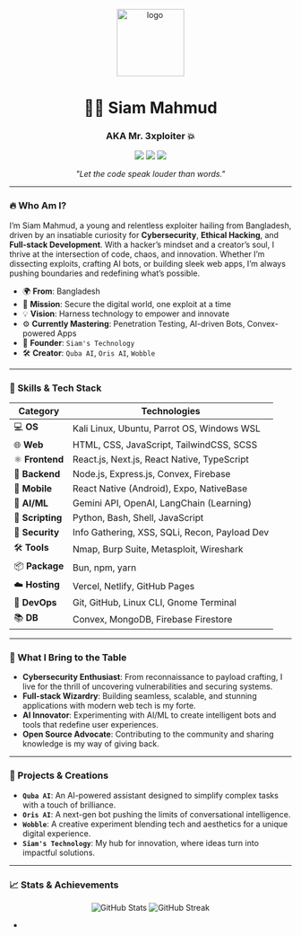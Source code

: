 <p align="center">
  <img src="https://mr3xploiter.github.io/samam/pages/in-a-dramatic-illustration-with-a-dark-a_fDy-A6zbTjStYmxFa8cQGg_oumgpc5AR4iI67QLkYvaVw-removebg-preview.png" width="120" alt="logo" />
</p>

<h1 align="center">👨‍💻 Siam Mahmud</h1>
<h3 align="center">AKA Mr. 3xploiter 💥</h3>

<p align="center">
  <img src="https://img.shields.io/badge/Hacker%20Mindset-Active-brightgreen?style=for-the-badge&logo=python&logoColor=white" />
  <img src="https://img.shields.io/badge/Security%20Researcher-In%20Progress-blueviolet?style=for-the-badge&logo=linux&logoColor=white" />
  <img src="https://img.shields.io/badge/Open%20Source-Lover-ff69b4?style=for-the-badge&logo=github&logoColor=white" />
</p>

<p align="center">
  <i>"Let the code speak louder than words."</i>
</p>

---

### 🔥 Who Am I?

I’m Siam Mahmud, a young and relentless exploiter hailing from Bangladesh, driven by an insatiable curiosity for **Cybersecurity**, **Ethical Hacking**, and **Full-stack Development**. With a hacker’s mindset and a creator’s soul, I thrive at the intersection of code, chaos, and innovation. Whether I’m dissecting exploits, crafting AI bots, or building sleek web apps, I’m always pushing boundaries and redefining what’s possible.

- 🌍 **From**: Bangladesh  
- 🎯 **Mission**: Secure the digital world, one exploit at a time  
- 💡 **Vision**: Harness technology to empower and innovate  
- ⚙️ **Currently Mastering**: Penetration Testing, AI-driven Bots, Convex-powered Apps  
- 🧪 **Founder**: `Siam's Technology`  
- 🛠️ **Creator**: `Quba AI`, `Oris AI`, `Wobble`

---

### 🧠 Skills & Tech Stack

| **Category**       | **Technologies**                                                                                   |
|---------------------|---------------------------------------------------------------------------------------------------|
| 💻 **OS**          | Kali Linux, Ubuntu, Parrot OS, Windows WSL                                                       |
| 🌐 **Web**         | HTML, CSS, JavaScript, TailwindCSS, SCSS                                                         |
| ⚛️ **Frontend**    | React.js, Next.js, React Native, TypeScript                                                      |
| 🔮 **Backend**     | Node.js, Express.js, Convex, Firebase                                                            |
| 📱 **Mobile**      | React Native (Android), Expo, NativeBase                                                         |
| 🧠 **AI/ML**       | Gemini API, OpenAI, LangChain (Learning)                                                         |
| 📜 **Scripting**   | Python, Bash, Shell, JavaScript                                                                  |
| 🔐 **Security**    | Info Gathering, XSS, SQLi, Recon, Payload Dev                                                    |
| 🛠️ **Tools**      | Nmap, Burp Suite, Metasploit, Wireshark                                                          |
| 📦 **Package**     | Bun, npm, yarn                                                                                   |
| ☁️ **Hosting**    | Vercel, Netlify, GitHub Pages                                                                    |
| 🔧 **DevOps**     | Git, GitHub, Linux CLI, Gnome Terminal                                                           |
| 📚 **DB**         | Convex, MongoDB, Firebase Firestore                                                              |

---

### 🌟 What I Bring to the Table

- **Cybersecurity Enthusiast**: From reconnaissance to payload crafting, I live for the thrill of uncovering vulnerabilities and securing systems.
- **Full-stack Wizardry**: Building seamless, scalable, and stunning applications with modern web tech is my forte.
- **AI Innovator**: Experimenting with AI/ML to create intelligent bots and tools that redefine user experiences.
- **Open Source Advocate**: Contributing to the community and sharing knowledge is my way of giving back.

---

### 🚀 Projects & Creations

- **`Quba AI`**: An AI-powered assistant designed to simplify complex tasks with a touch of brilliance.
- **`Oris AI`**: A next-gen bot pushing the limits of conversational intelligence.
- **`Wobble`**: A creative experiment blending tech and aesthetics for a unique digital experience.
- **`Siam's Technology`**: My hub for innovation, where ideas turn into impactful solutions.

---

### 📈 Stats & Achievements

<p align="center">
  <img src="https://github-readme-stats.vercel.app/api?username=Mr3xploiter&show_icons=true&theme=radical" alt="GitHub Stats" />
  <img src="https://github-readme-streak-stats.herokuapp.com/?user=Mr3xploiter&theme=radical" alt="GitHub Streak" />
</p>

-
